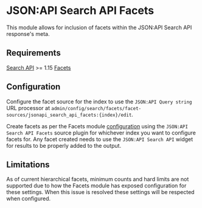 # JSON:API Search API Facets

This module allows for inclusion of facets within the JSON:API Search API
response's meta.

## Requirements

[Search API](https://www.drupal.org/project/search_api) >= 1.15
[Facets](https://www.drupal.org/project/facets)

## Configuration

Configure the facet source for the index to use the `JSON:API Query string` URL
processor at `admin/config/search/facets/facet-sources/jsonapi_search_api_facets:{index}/edit`.

Create facets as per the Facets module [configuration](https://git.drupalcode.org/project/facets/-/blob/8.x-1.x/README.txt)
using the `JSON:API Search API Facets` source plugin for whichever index you
want to configure facets for. Any facet created needs to use the `JSON:API Search API`
widget for results to be properly added to the output.

## Limitations

As of current hierarchical facets, minimum counts and hard limits are not
supported due to how the Facets module has exposed configuration for these
settings. When this issue is resolved these settings will be respected when
configured.
